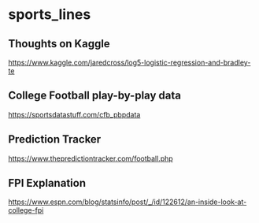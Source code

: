 # sports_lines

## Thoughts on Kaggle
https://www.kaggle.com/jaredcross/log5-logistic-regression-and-bradley-te

## College Football play-by-play data
https://sportsdatastuff.com/cfb_pbpdata

## Prediction Tracker
https://www.thepredictiontracker.com/football.php

## FPI Explanation
https://www.espn.com/blog/statsinfo/post/_/id/122612/an-inside-look-at-college-fpi
